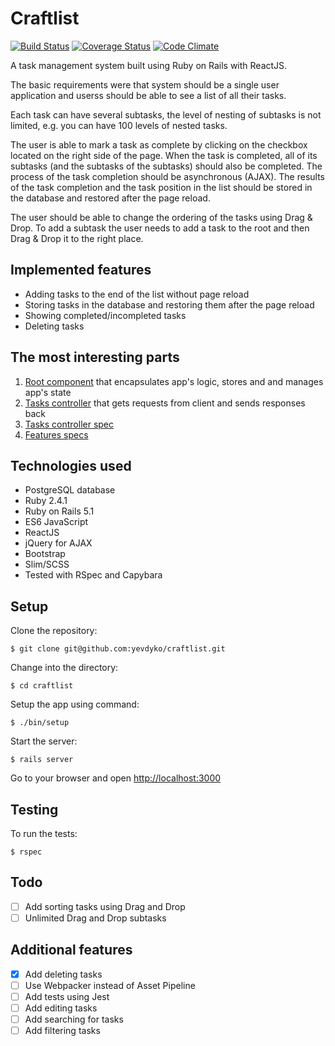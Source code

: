# Craftlist

[![Build Status](https://travis-ci.org/yevdyko/craftlist.svg?branch=master)](https://travis-ci.org/yevdyko/craftlist)  [![Coverage Status](https://coveralls.io/repos/github/yevdyko/craftlist/badge.svg?branch=master)](https://coveralls.io/github/yevdyko/craftlist?branch=master)  [![Code Climate](https://codeclimate.com/github/yevdyko/craftlist/badges/gpa.svg)](https://codeclimate.com/github/yevdyko/craftlist)

A task management system built using Ruby on Rails with ReactJS.

The basic requirements were that system should be a single user application and userss should be able to see a list of all their tasks. 

Each task can have several subtasks, the level of nesting of subtasks is not limited, e.g. you can have 100 levels of nested tasks.

The user is able to mark a task as complete by clicking on the checkbox located on the right side of the page. When the task is completed, all of its subtasks (and the subtasks of the subtasks) should also be completed. The process of the task completion should be asynchronous (AJAX). The results of the task completion and the task position in the list should be stored in the database and restored after the page reload. 

The user should be able to change the ordering of the tasks using Drag & Drop. To add a subtask the user needs to add a task to the root and then Drag & Drop it to the right place.

## Implemented features

- Adding tasks to the end of the list without page reload
- Storing tasks in the database and restoring them after the page reload
- Showing completed/incompleted tasks
- Deleting tasks

## The most interesting parts

1. [Root component](https://github.com/yevdyko/craftlist/blob/master/app/assets/javascripts/components/TaskApp.jsx) that encapsulates app's logic, stores and and manages app's state
2. [Tasks controller](https://github.com/yevdyko/craftlist/blob/master/app/controllers/tasks_controller.rb) that gets requests from client and sends responses back
3. [Tasks controller spec](https://github.com/yevdyko/craftlist/blob/master/spec/controllers/tasks_controller_spec.rb)
4. [Features specs](https://github.com/yevdyko/craftlist/tree/master/spec/features)

## Technologies used

- PostgreSQL database
- Ruby 2.4.1
- Ruby on Rails 5.1
- ES6 JavaScript
- ReactJS
- jQuery for AJAX
- Bootstrap
- Slim/SCSS
- Tested with RSpec and Capybara

## Setup

Clone the repository:

    $ git clone git@github.com:yevdyko/craftlist.git

Change into the directory:

    $ cd craftlist

Setup the app using command:

    $ ./bin/setup

Start the server:

    $ rails server

Go to your browser and open [http://localhost:3000](http://localhost:3000)

## Testing

To run the tests:

    $ rspec

## Todo

- [ ] Add sorting tasks using Drag and Drop 
- [ ] Unlimited Drag and Drop subtasks

## Additional features

- [x] Add deleting tasks
- [ ] Use Webpacker instead of Asset Pipeline
- [ ] Add tests using Jest
- [ ] Add editing tasks
- [ ] Add searching for tasks
- [ ] Add filtering tasks
